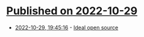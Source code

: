 # [Published on 2022-10-29](index.md)

* [2022-10-29, 19:45:16](https://lobste.rs/s/h72rpu/ideal_open_source) - [Ideal open source](https://nedbatchelder.com/blog/202210/ideal_open_source.html)
